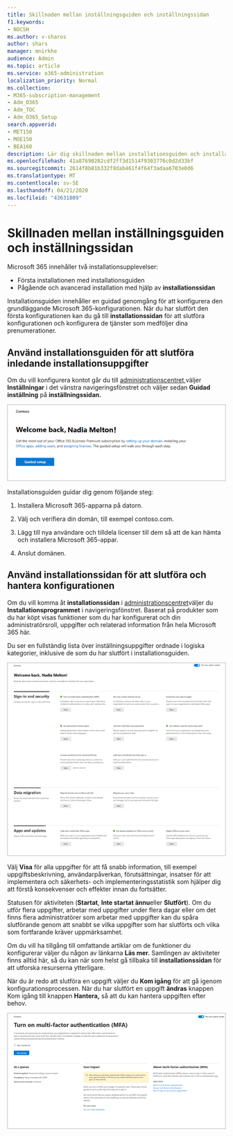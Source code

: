 ```yaml
---
title: Skillnaden mellan inställningsguiden och inställningssidan
f1.keywords:
- NOCSH
ms.author: v-sharos
author: shars
manager: mnirkhe
audience: Admin
ms.topic: article
ms.service: o365-administration
localization_priority: Normal
ms.collection:
- M365-subscription-management
- Adm_O365
- Adm_TOC
- Adm_O365_Setup
search.appverid:
- MET150
- MOE150
- BEA160
description: Lär dig skillnaden mellan installationsguiden och installationssidan.
ms.openlocfilehash: 41a87690282cdf2ff3d1514f9303776c0d2d33bf
ms.sourcegitcommit: 2614f8b81b332f8dab461f4f64f3adaa6703e0d6
ms.translationtype: MT
ms.contentlocale: sv-SE
ms.lasthandoff: 04/21/2020
ms.locfileid: "43631809"
---
```

# <a name="difference-between-the-setup-wizard-and-the-setup-page"></a>Skillnaden mellan inställningsguiden och inställningssidan

Microsoft 365 innehåller två installationsupplevelser: 

- Första installationen med installationsguiden
- Pågående och avancerad installation med hjälp av **installationssidan**

Installationsguiden innehåller en guidad genomgång för att konfigurera den grundläggande Microsoft 365-konfigurationen. När du har slutfört den första konfigurationen kan du gå till **installationssidan** för att slutföra konfigurationen och konfigurera de tjänster som medföljer dina prenumerationer.

## <a name="use-the-setup-wizard-to-complete-initial-setup-tasks"></a>Använd installationsguiden för att slutföra inledande installationsuppgifter

Om du vill konfigurera kontot går du till [administrationscentret,](https://go.microsoft.com/fwlink/p/?linkid=2024339)väljer **Inställningar** i det vänstra navigeringsfönstret och väljer sedan **Guidad inställning** på **inställningssidan.**

![Starta installationsguiden för Microsoft 365 Apps för företag](../../media/o365b-guided-setup.png)

Installationsguiden guidar dig genom följande steg:

1. Installera Microsoft 365-apparna på datorn.

2. Välj och verifiera din domän, till exempel contoso.com.

3. Lägg till nya användare och tilldela licenser till dem så att de kan hämta och installera Microsoft 365-appar.

4. Anslut domänen.

## <a name="use-the-setup-page-to-complete-and-manage-your-configuration"></a>Använd installationssidan för att slutföra och hantera konfigurationen

Om du vill komma åt **installationssidan** i [administrationscentret](https://go.microsoft.com/fwlink/p/?linkid=2024339)väljer du **Installationsprogrammet** i navigeringsfönstret. Baserat på produkter som du har köpt visas funktioner som du har konfigurerat och din administratörsroll, uppgifter och relaterad information från hela Microsoft 365 här.

Du ser en fullständig lista över inställningsuppgifter ordnade i logiska kategorier, inklusive de som du har slutfört i installationsguiden.

![Installationssidan för Microsoft 365 för företag](../../media/o365b-setup-page.png)

Välj **Visa** för alla uppgifter för att få snabb information, till exempel uppgiftsbeskrivning, användarpåverkan, förutsättningar, insatser för att implementera och säkerhets- och implementeringsstatistik som hjälper dig att förstå konsekvenser och effekter innan du fortsätter.

Statusen för aktiviteten (**Startat**, **Inte startat ännu**eller **Slutfört**). Om du utför flera uppgifter, arbetar med uppgifter under flera dagar eller om det finns flera administratörer som arbetar med uppgifter kan du spåra slutförande genom att snabbt se vilka uppgifter som har slutförts och vilka som fortfarande kräver uppmärksamhet. 

Om du vill ha tillgång till omfattande artiklar om de funktioner du konfigurerar väljer du någon av länkarna **Läs mer.** Samlingen av aktiviteter finns alltid här, så du kan när som helst gå tillbaka till **installationssidan** för att utforska resurserna ytterligare.

När du är redo att slutföra en uppgift väljer du **Kom igång** för att gå igenom konfigurationsprocessen. När du har slutfört en uppgift **ändras** knappen Kom igång till knappen **Hantera,** så att du kan hantera uppgiften efter behov.

![Aktivitetsvy med snabb information](../../media/o365b-at-a-glance.png)
